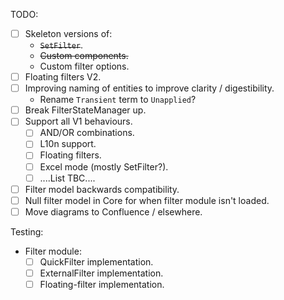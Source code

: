 TODO:
- [ ] Skeleton versions of:
  - ~~`SetFilter`~~.
  - ~~Custom components.~~
  - Custom filter options.
- [ ] Floating filters V2.
- [ ] Improving naming of entities to improve clarity / digestibility.
  - Rename `Transient` term to `Unapplied`?
- [ ] Break FilterStateManager up.
- [ ] Support all V1 behaviours.
    - [ ] AND/OR combinations.
    - [ ] L10n support.
    - [ ] Floating filters.
    - [ ] Excel mode (mostly SetFilter?).
    - [ ] ....List TBC....
- [ ] Filter model backwards compatibility.
- [ ] Null filter model in Core for when filter module isn't loaded.
- [ ] Move diagrams to Confluence / elsewhere.

Testing:
- Filter module:
  - [ ] QuickFilter implementation.
  - [ ] ExternalFilter implementation.
  - [ ] Floating-filter implementation.
